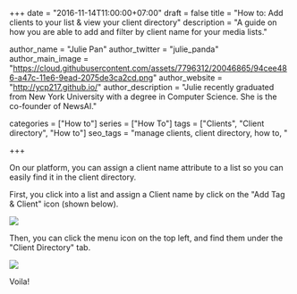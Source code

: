 +++
date = "2016-11-14T11:00:00+07:00"
draft = false
title = "How to: Add clients to your list & view your client directory"
description = "A guide on how you are able to add and filter by client name for your media lists."

author_name = "Julie Pan"
author_twitter = "julie_panda"
author_main_image = "https://cloud.githubusercontent.com/assets/7796312/20046865/94cee486-a47c-11e6-9ead-2075de3ca2cd.png"
author_website = "http://ycp217.github.io/"
author_description = "Julie recently graduated from New York University with a degree in Computer Science. She is the co-founder of NewsAI."

categories = ["How to"]
series = ["How To"]
tags = ["Clients", "Client directory", "How to"]
seo_tags = "manage clients, client directory, how to, "

+++

On our platform, you can assign a client name attribute to a list so you can easily find it in the client directory.

First, you click into a list and assign a Client name by click on the "Add Tag & Client" icon (shown below).

![](https://storage.googleapis.com/newsai-main-site/blog/how-to-client-directory/1.png)

Then, you can click the menu icon on the top left, and find them under the "Client Directory" tab.

![](https://storage.googleapis.com/newsai-main-site/blog/how-to-client-directory/2.png)

Voila!
